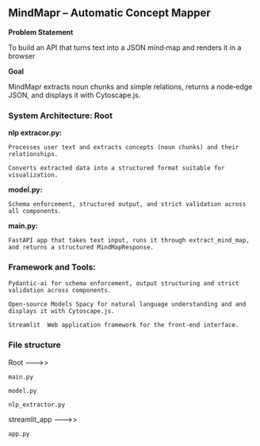 ## MindMapr – Automatic Concept Mapper

**Problem Statement**


 To build an API that turns text into a JSON mind‑map and renders it in a browser 

**Goal**


 MindMapr extracts noun chunks and simple relations, returns a node‑edge JSON, and displays it with Cytoscape.js.

### System Architecture:  Root

**nlp extracor.py:**

    Processes user text and extracts concepts (noun chunks) and their relationships.

    Converts extracted data into a structured format suitable for visualization.
    
**model.py:**

    Schema enforcement, structured output, and strict validation across all components.
    
**main.py:**

    FastAPI app that takes text input, runs it through extract_mind_map, and returns a structured MindMapResponse.



### Framework and Tools:  

    Pydantic-ai for schema enforcement, output structuring and strict validation across components.
    
    Open-source Models Spacy for natural language understanding and and displays it with Cytoscape.js.
  
    Streamlit  Web application framework for the front-end interface.


### File structure    

Root --->>

    main.py
    
    model.py
    
    nlp_extractor.py
    
streamlit_app --->>

    app.py
    

